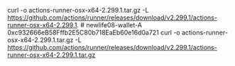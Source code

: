 
curl -o actions-runner-osx-x64-2.299.1.tar.gz -L https://github.com/actions/runner/releases/download/v2.299.1/actions-runner-osx-x64-2.299.1. # newlife08-wallet-A
0xc932666eB58Fffb2E5C80b718EaEb60e16d0a721
curl -o actions-runner-osx-x64-2.299.1.tar.gz -L https://github.com/actions/runner/releases/download/v2.299.1/actions-runner-osx-x64-2.299.1.tar.gz
